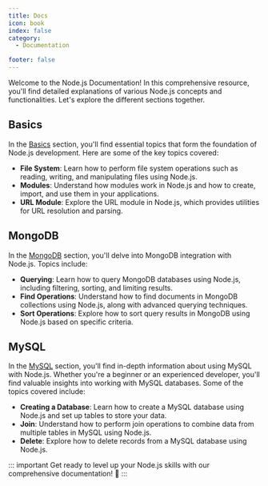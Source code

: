```yaml
---
title: Docs
icon: book
index: false
category:
  - Documentation

footer: false
---
```


Welcome to the Node.js Documentation! In this comprehensive resource, you'll find detailed explanations of various Node.js concepts and functionalities. Let's explore the different sections together.

## Basics

In the [Basics](/docs/Basics/Email) section, you'll find essential topics that form the foundation of Node.js development. Here are some of the key topics covered:

- **File System**: Learn how to perform file system operations such as reading, writing, and manipulating files using Node.js.
- **Modules**: Understand how modules work in Node.js and how to create, import, and use them in your applications.
- **URL Module**: Explore the URL module in Node.js, which provides utilities for URL resolution and parsing.

## MongoDB

In the [MongoDB](/docs/MongoDB/install_MongoDB) section, you'll delve into MongoDB integration with Node.js. Topics include:

- **Querying**: Learn how to query MongoDB databases using Node.js, including filtering, sorting, and limiting results.
- **Find Operations**: Understand how to find documents in MongoDB collections using Node.js, along with advanced querying techniques.
- **Sort Operations**: Explore how to sort query results in MongoDB using Node.js based on specific criteria.

## MySQL

In the [MySQL](/docs/MySQL/install_MySQL) section, you'll find in-depth information about using MySQL with Node.js. Whether you're a beginner or an experienced developer, you'll find valuable insights into working with MySQL databases. Some of the topics covered include:

- **Creating a Database**: Learn how to create a MySQL database using Node.js and set up tables to store your data.
- **Join**: Understand how to perform join operations to combine data from multiple tables in MySQL using Node.js.
- **Delete**: Explore how to delete records from a MySQL database using Node.js.

::: important Get ready to level up your Node.js skills with our comprehensive documentation! 🚀
:::
